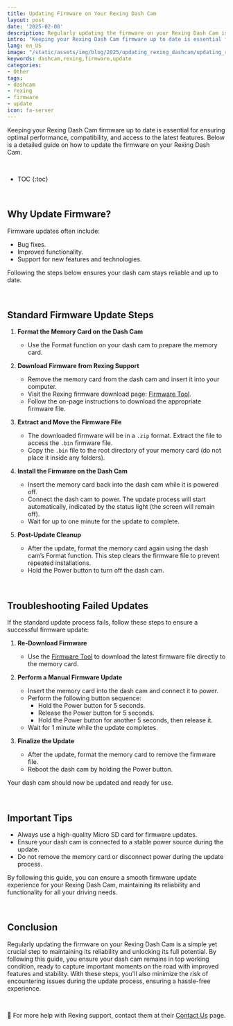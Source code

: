 ```yaml
---
title: Updating Firmware on Your Rexing Dash Cam
layout: post
date: '2025-02-08'
description: Regularly updating the firmware on your Rexing Dash Cam is a simple yet crucial step to maintaining its reliability and unlocking its full potential.
intro: "Keeping your Rexing Dash Cam firmware up to date is essential for ensuring optimal performance, compatibility, and access to the latest features." 
lang: en_US
image: "/static/assets/img/blog/2025/updating_rexing_dashcam/updating_rexing_dashcam.jpg"
keywords: dashcam,rexing,firmware,update
categories:
- Other
tags:
- dashcam
- rexing
- firmware
- update
icon: fa-server
---
```


Keeping your Rexing Dash Cam firmware up to date is essential for ensuring optimal performance, compatibility, and access to the latest features. Below is a detailed guide on how to update the firmware on your Rexing Dash Cam.

<br>

* TOC 
{:toc}

<br>

## Why Update Firmware?  
Firmware updates often include:  
- Bug fixes.  
- Improved functionality.  
- Support for new features and technologies.  

Following the steps below ensures your dash cam stays reliable and up to date.

<br>

## Standard Firmware Update Steps  

1. **Format the Memory Card on the Dash Cam**  
   - Use the Format function on your dash cam to prepare the memory card.  

2. **Download Firmware from Rexing Support**  
   - Remove the memory card from the dash cam and insert it into your computer.  
   - Visit the Rexing firmware download page: [Firmware Tool](https://www.rexingusa.com/support/firmware-tool/).  
   - Follow the on-page instructions to download the appropriate firmware file.  

3. **Extract and Move the Firmware File**  
   - The downloaded firmware will be in a `.zip` format. Extract the file to access the `.bin` firmware file.  
   - Copy the `.bin` file to the root directory of your memory card (do not place it inside any folders).  

4. **Install the Firmware on the Dash Cam**  
   - Insert the memory card back into the dash cam while it is powered off.  
   - Connect the dash cam to power. The update process will start automatically, indicated by the status light (the screen will remain off).  
   - Wait for up to one minute for the update to complete.  

5. **Post-Update Cleanup**  
   - After the update, format the memory card again using the dash cam’s Format function. This step clears the firmware file to prevent repeated installations.  
   - Hold the Power button to turn off the dash cam.  

<br>

## Troubleshooting Failed Updates  

If the standard update process fails, follow these steps to ensure a successful firmware update:  

1. **Re-Download Firmware**  
   - Use the [Firmware Tool](https://www.rexingusa.com/support/firmware-tool/) to download the latest firmware file directly to the memory card.  

2. **Perform a Manual Firmware Update**  
   - Insert the memory card into the dash cam and connect it to power.  
   - Perform the following button sequence:  
     - Hold the Power button for 5 seconds.  
     - Release the Power button for 5 seconds.  
     - Hold the Power button for another 5 seconds, then release it.  
   - Wait for 1 minute while the update completes.  

3. **Finalize the Update**  
   - After the update, format the memory card to remove the firmware file.  
   - Reboot the dash cam by holding the Power button.  

Your dash cam should now be updated and ready for use.

<br>

## Important Tips  
- Always use a high-quality Micro SD card for firmware updates.  
- Ensure your dash cam is connected to a stable power source during the update.  
- Do not remove the memory card or disconnect power during the update process.  

By following this guide, you can ensure a smooth firmware update experience for your Rexing Dash Cam, maintaining its reliability and functionality for all your driving needs.

<br>

## Conclusion  

Regularly updating the firmware on your Rexing Dash Cam is a simple yet crucial step to maintaining its reliability and unlocking its full potential. By following this guide, you ensure your dash cam remains in top working condition, ready to capture important moments on the road with improved features and stability. With these steps, you'll also minimize the risk of encountering issues during the update process, ensuring a hassle-free experience.

<br>

📝 For more help with Rexing support, contact them at their [Contact Us](https://www.rexingusa.com/support/contact-us/) page.
